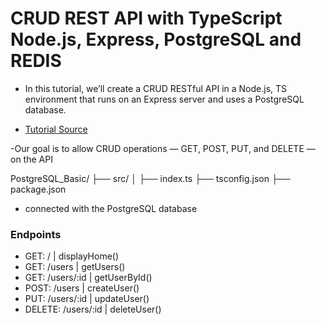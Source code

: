 # CRUD REST API with TypeScript Node.js, Express, PostgreSQL and REDIS
 - In this tutorial, we’ll create a CRUD RESTful API in a Node.js, TS environment that runs on an Express server and uses a PostgreSQL database.

 - [Tutorial Source ](https://blog.logrocket.com/crud-rest-api-node-js-express-postgresql/)

 -Our goal is to allow CRUD operations — GET, POST, PUT, and DELETE — on the API

 PostgreSQL_Basic/
├── src/
│   ├── index.ts
├── tsconfig.json
├── package.json

- connected with the PostgreSQL database

### Endpoints
- GET: / | displayHome()
- GET: /users | getUsers()
- GET: /users/:id | getUserById()
- POST: /users | createUser()
- PUT: /users/:id | updateUser()
- DELETE: /users/:id | deleteUser()
